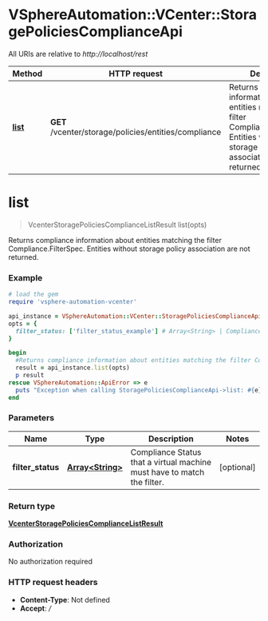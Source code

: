# VSphereAutomation::VCenter::StoragePoliciesComplianceApi

All URIs are relative to *http://localhost/rest*

Method | HTTP request | Description
------------- | ------------- | -------------
[**list**](StoragePoliciesComplianceApi.md#list) | **GET** /vcenter/storage/policies/entities/compliance | Returns compliance information about entities matching the filter Compliance.FilterSpec. Entities without storage policy association are not returned.


# **list**
> VcenterStoragePoliciesComplianceListResult list(opts)

Returns compliance information about entities matching the filter Compliance.FilterSpec. Entities without storage policy association are not returned.

### Example
```ruby
# load the gem
require 'vsphere-automation-vcenter'

api_instance = VSphereAutomation::VCenter::StoragePoliciesComplianceApi.new
opts = {
  filter_status: ['filter_status_example'] # Array<String> | Compliance Status that a virtual machine must have to match the filter.
}

begin
  #Returns compliance information about entities matching the filter Compliance.FilterSpec. Entities without storage policy association are not returned.
  result = api_instance.list(opts)
  p result
rescue VSphereAutomation::ApiError => e
  puts "Exception when calling StoragePoliciesComplianceApi->list: #{e}"
end
```

### Parameters

Name | Type | Description  | Notes
------------- | ------------- | ------------- | -------------
 **filter_status** | [**Array&lt;String&gt;**](String.md)| Compliance Status that a virtual machine must have to match the filter. | [optional] 

### Return type

[**VcenterStoragePoliciesComplianceListResult**](VcenterStoragePoliciesComplianceListResult.md)

### Authorization

No authorization required

### HTTP request headers

 - **Content-Type**: Not defined
 - **Accept**: */*



